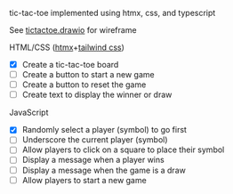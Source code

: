 tic-tac-toe implemented using htmx, css, and typescript

See [tictactoe.drawio](tictactoe.drawio) for wireframe  

HTML/CSS ([htmx](https://htmx.org)+[tailwind css](https://tailwindcss.com))
- [x] Create a tic-tac-toe board
- [ ] Create a button to start a new game
- [ ] Create a button to reset the game
- [ ] Create text to display the winner or draw

JavaScript
- [x] Randomly select a player (symbol) to go first
- [ ] Underscore the current player (symbol)
- [ ] Allow players to click on a square to place their symbol
- [ ] Display a message when a player wins
- [ ] Display a message when the game is a draw
- [ ] Allow players to start a new game